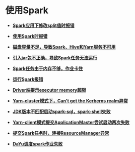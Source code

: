 # 使用Spark<a name="ZH-CN_TOPIC_0168546833"></a>

-   **[Spark应用下修改split值时报错](Spark应用下修改split值时报错.md)**  

-   **[使用Spark时报错](使用Spark时报错.md)**  

-   **[磁盘容量不足，导致Spark、Hive和Yarn服务不可用](磁盘容量不足-导致Spark-Hive和Yarn服务不可用.md)**  

-   **[引入jar包不正确，导致Spark任务无法运行](引入jar包不正确-导致Spark任务无法运行.md)**  

-   **[Spark任务由于内存不够，作业卡住](Spark任务由于内存不够-作业卡住.md)**  

-   **[运行Spark报错](运行Spark报错.md)**  

-   **[Driver端提示executor memory超限](Driver端提示executor-memory超限.md)**  

-   **[Yarn-cluster模式下，Can't get the Kerberos realm异常](Yarn-cluster模式下-Can-t-get-the-Kerberos-realm异常.md)**  

-   **[JDK版本不匹配启动spark-sql，spark-shell失败](JDK版本不匹配启动spark-sql-spark-shell失败.md)**  

-   **[Yarn-client模式提交ApplicationMaster尝试启动两次失败](Yarn-client模式提交ApplicationMaster尝试启动两次失败.md)**  

-   **[提交Spark任务时，连接ResourceManager异常](提交Spark任务时-连接ResourceManager异常.md)**  

-   **[DaYu调度spark作业失败](DaYu调度spark作业失败.md)**  


